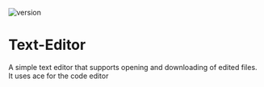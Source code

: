 ![version](https://img.shields.io/badge/Version-1.0.1-brightgreen)
# Text-Editor

A simple text editor that supports opening and downloading of edited files.<br/>
It uses ace for the code editor

